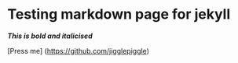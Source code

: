 # Testing markdown page for jekyll
***This is bold and italicised***

[Press me]
(https://github.com/jigglepiggle)